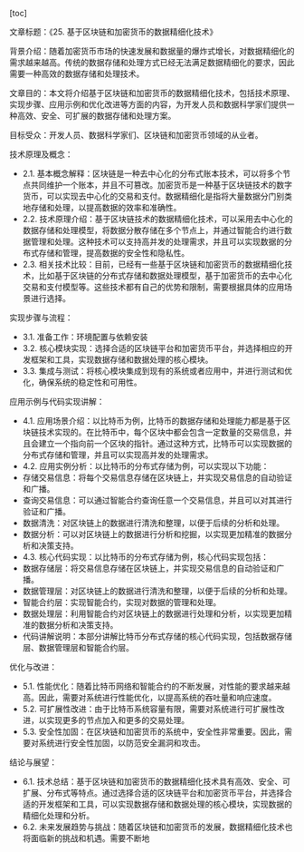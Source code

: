 
[toc]                    
                
                
文章标题：《25. 基于区块链和加密货币的数据精细化技术》

背景介绍：随着加密货币市场的快速发展和数据量的爆炸式增长，对数据精细化的需求越来越高。传统的数据存储和处理方式已经无法满足数据精细化的要求，因此需要一种高效的数据存储和处理技术。

文章目的：本文将介绍基于区块链和加密货币的数据精细化技术，包括技术原理、实现步骤、应用示例和优化改进等方面的内容，为开发人员和数据科学家们提供一种高效、安全、可扩展的数据存储和处理方案。

目标受众：开发人员、数据科学家们、区块链和加密货币领域的从业者。

技术原理及概念：

- 2.1. 基本概念解释：区块链是一种去中心化的分布式账本技术，可以将多个节点共同维护一个账本，并且不可篡改。加密货币是一种基于区块链技术的数字货币，可以实现去中心化的交易和支付。数据精细化是指将大量数据分门别类地存储和处理，以提高数据的效率和准确性。
- 2.2. 技术原理介绍：基于区块链技术的数据精细化技术，可以采用去中心化的数据存储和处理模型，将数据分散存储在多个节点上，并通过智能合约进行数据管理和处理。这种技术可以支持高并发的处理需求，并且可以实现数据的分布式存储和管理，提高数据的安全性和隐私性。
- 2.3. 相关技术比较：目前，已经有一些基于区块链和加密货币的数据精细化技术，比如基于区块链的分布式存储和数据处理模型，基于加密货币的去中心化交易和支付模型等。这些技术都有自己的优势和限制，需要根据具体的应用场景进行选择。

实现步骤与流程：

- 3.1. 准备工作：环境配置与依赖安装
- 3.2. 核心模块实现：选择合适的区块链平台和加密货币平台，并选择相应的开发框架和工具，实现数据存储和数据处理的核心模块。
- 3.3. 集成与测试：将核心模块集成到现有的系统或者应用中，并进行测试和优化，确保系统的稳定性和可用性。

应用示例与代码实现讲解：

- 4.1. 应用场景介绍：以比特币为例，比特币的数据存储和处理能力都是基于区块链技术实现的。在比特币中，每个区块中都会包含一定数量的交易信息，并且会建立一个指向前一个区块的指针。通过这种方式，比特币可以实现数据的分布式存储和管理，并且可以实现高并发的处理需求。
- 4.2. 应用实例分析：以比特币的分布式存储为例，可以实现以下功能：
- 存储交易信息：将每个交易信息存储在区块链上，并实现交易信息的自动验证和广播。
- 查询交易信息：可以通过智能合约查询任意一个交易信息，并且可以对其进行验证和广播。
- 数据清洗：对区块链上的数据进行清洗和整理，以便于后续的分析和处理。
- 数据分析：可以对区块链上的数据进行分析和挖掘，以实现更加精准的数据分析和决策支持。
- 4.3. 核心代码实现：以比特币的分布式存储为例，核心代码实现包括：
- 数据存储层：将交易信息存储在区块链上，并实现交易信息的自动验证和广播。
- 数据管理层：对区块链上的数据进行清洗和整理，以便于后续的分析和处理。
- 智能合约层：实现智能合约，实现对数据的管理和处理。
- 数据处理层：利用智能合约对区块链上的数据进行处理和分析，以实现更加精准的数据分析和决策支持。
- 代码讲解说明：本部分讲解比特币分布式存储的核心代码实现，包括数据存储层、数据管理层和智能合约层。

优化与改进：

- 5.1. 性能优化：随着比特币网络和智能合约的不断发展，对性能的要求越来越高。因此，需要对系统进行性能优化，以提高系统的吞吐量和响应速度。
- 5.2. 可扩展性改进：由于比特币系统容量有限，需要对系统进行可扩展性改进，以实现更多的节点加入和更多的交易处理。
- 5.3. 安全性加固：在区块链和加密货币的系统中，安全性非常重要。因此，需要对系统进行安全性加固，以防范安全漏洞和攻击。

结论与展望：

- 6.1. 技术总结：基于区块链和加密货币的数据精细化技术具有高效、安全、可扩展、分布式等特点。通过选择合适的区块链平台和加密货币平台，并选择合适的开发框架和工具，可以实现数据存储和数据处理的核心模块，实现数据的精细化处理和分析。
- 6.2. 未来发展趋势与挑战：随着区块链和加密货币的发展，数据精细化技术也将面临新的挑战和机遇。需要不断地

